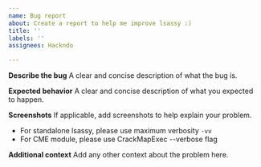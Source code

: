 ```yaml
---
name: Bug report
about: Create a report to help me improve lsassy :)
title: ''
labels: ''
assignees: Hackndo

---
```


<!--
These comment won't show up when you submit the issue.
Before submitting an issue, check that you're using the latest version
Send as much details as possible.
 * For standalone lsassy, please use the -d debug flag
 * For CME module, please use CrackMapExec --verbose flag
-->

**Describe the bug**
A clear and concise description of what the bug is.

**Expected behavior**
A clear and concise description of what you expected to happen.

**Screenshots**
If applicable, add screenshots to help explain your problem.
 * For standalone lsassy, please use maximum verbosity `-vv`
 * For CME module, please use CrackMapExec --verbose flag

**Additional context**
Add any other context about the problem here.
